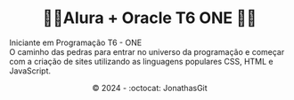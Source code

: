 <h1 align="center">🚧🚀Alura + Oracle T6 ONE 🚀🚧</h1>
Iniciante em Programação T6 - ONE
<br>O caminho das pedras para entrar no universo da programação e começar com a criação de sites utilizando as linguagens populares CSS, HTML e JavaScript.
<br>
<p align="center">©️ 2024 - :octocat: JonathasGit</p>
